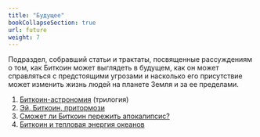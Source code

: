 ```yaml
---
title: "Будущее"
bookCollapseSection: true
url: future
weight: 7
---
```


Подраздел, собравший статьи и трактаты, посвященные рассуждениям о том, как Биткоин может выглядеть в будущем, как он может справляться с предстоящими угрозами и насколько его присутствие может изменить жизнь людей на планете Земля и за ее пределами.

1. [Биткоин-астрономия](/ba/) (трилогия)
2. [Эй, Биткоин, притормози](/ej-bitcoin-pritormozi)
3. [Сможет ли Биткоин пережить апокалипсис?](/apokalipsis)
4. [Биткоин и тепловая энергия океанов](/bitcoin-i-teplovaya-energiya-okeanov)
